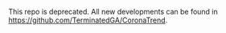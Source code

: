 This repo is deprecated. All new developments can be found in https://github.com/TerminatedGA/CoronaTrend.

